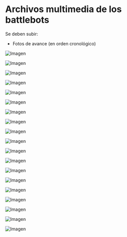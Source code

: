 # Archivos multimedia de los battlebots

Se deben subir:
- Fotos de avance (en orden cronológico)

![Imagen](/multimedia/1inspiraciones.png)

![Imagen](/multimedia/2PrototipoHumilde.png)

![Imagen](/multimedia/3Boceto1.png)

![Imagen](/multimedia/3Boceto2.jpg)

![Imagen](/multimedia/5OmniPrueba.jpg)

![Imagen](/multimedia/6RodilloOmni.png)

![Imagen](/multimedia/7PrimerMuro.jpg)

![Imagen](/multimedia/8BaseIglú.jpg)

![Imagen](/multimedia/9Cableado.jpg)

![Imagen](/multimedia/10CasiCompleto.jpg)

![Imagen](/multimedia/11Sinruedas.jpg)

![Imagen](/multimedia/12TesteoMotores.jpg)

![Imagen](/multimedia/13PosiciónRuedas.jpg)

![Imagen](/multimedia/13SinIglú.jpg)

![Imagen](/multimedia/14DosRuedas.jpg)

![Imagen](/multimedia/15PequeñoPuño.jpg)

![Imagen](/multimedia/16PartesArma.jpg)

![Imagen](/multimedia/17PosiciónArma.jpg)

![Imagen](/multimedia/18Todojuntito.jpg)
